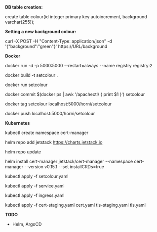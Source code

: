 **DB table creation:**

create table colour(id integer primary key autoincrement, background varchar(255));


**Setting a new background colour:**

curl -X POST -H "Content-Type: application/json" -d '{"background":"green"}' https://URL/background


**Docker**

docker run -d -p 5000:5000 --restart=always --name registry registry:2

docker build -t setcolour .

docker run setcolour

docker commit $(docker ps | awk '/apachectl/ { print $1 }') setcolour

docker tag setcolour localhost:5000/horni/setcolour

docker push localhost:5000/horni/setcolour


**Kubernetes**

kubectl create namespace cert-manager

helm repo add jetstack https://charts.jetstack.io

helm repo update

helm install   cert-manager jetstack/cert-manager   --namespace cert-manager   --version v0.15.1   --set installCRDs=true

kubectl apply -f setcolour.yaml

kubectl apply -f service.yaml

kubectl apply -f ingress.yaml

kubectl apply -f cert-staging.yaml cert.yaml tls-staging.yaml tls.yaml


**TODO**

- Helm, ArgoCD
